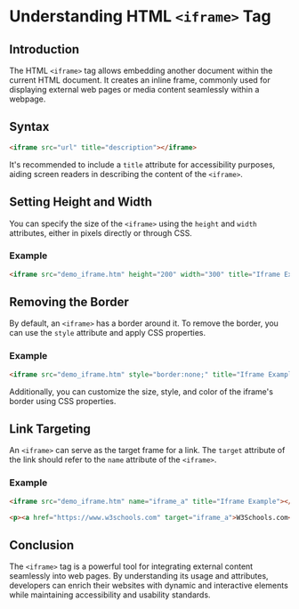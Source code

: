 # Understanding HTML `<iframe>` Tag

## Introduction
The HTML `<iframe>` tag allows embedding another document within the current HTML document. It creates an inline frame, commonly used for displaying external web pages or media content seamlessly within a webpage.

## Syntax
```html
<iframe src="url" title="description"></iframe>
```
It's recommended to include a `title` attribute for accessibility purposes, aiding screen readers in describing the content of the `<iframe>`.

## Setting Height and Width
You can specify the size of the `<iframe>` using the `height` and `width` attributes, either in pixels directly or through CSS.

### Example
```html
<iframe src="demo_iframe.htm" height="200" width="300" title="Iframe Example"></iframe>
```

## Removing the Border
By default, an `<iframe>` has a border around it. To remove the border, you can use the `style` attribute and apply CSS properties.

### Example
```html
<iframe src="demo_iframe.htm" style="border:none;" title="Iframe Example"></iframe>
```
Additionally, you can customize the size, style, and color of the iframe's border using CSS properties.

## Link Targeting
An `<iframe>` can serve as the target frame for a link. The `target` attribute of the link should refer to the `name` attribute of the `<iframe>`.

### Example
```html
<iframe src="demo_iframe.htm" name="iframe_a" title="Iframe Example"></iframe>

<p><a href="https://www.w3schools.com" target="iframe_a">W3Schools.com</a></p>
```

## Conclusion
The `<iframe>` tag is a powerful tool for integrating external content seamlessly into web pages. By understanding its usage and attributes, developers can enrich their websites with dynamic and interactive elements while maintaining accessibility and usability standards.
